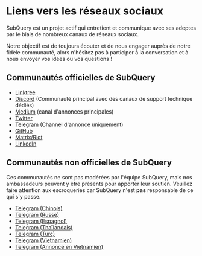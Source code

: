 # Liens vers les réseaux sociaux

SubQuery est un projet actif qui entretient et communique avec ses adeptes par le biais de nombreux canaux de réseaux sociaux.

Notre objectif est de toujours écouter et de nous engager auprès de notre fidèle communauté, alors n'hésitez pas à participer à la conversation et à nous envoyer vos idées ou vos questions !

## Communautés officielles de SubQuery

- [Linktree](https://linktr.ee/subquerynetwork)
- [Discord](https://discord.com/invite/subquery) (Communauté principal avec des canaux de support technique dédiés)
- [Medium](https://subquery.medium.com) (canal d'annonces principales)
- [Twitter](https://twitter.com/subquerynetwork)
- [Telegram](https://t.me/subquerynetwork) (Channel d'annonce uniquement)
- [GitHub](https://github.com/SubQuery/subql)
- [Matrix/Riot](https://matrix.to/#/#subquery:matrix.org)
- [LinkedIn](https://www.linkedin.com/company/subquery)

## Communautés non officielles de SubQuery

Ces communautés ne sont pas modérées par l'équipe SubQuery, mais nos ambassadeurs peuvent y être présents pour apporter leur soutien. Veuillez faire attention aux escroqueries car SubQuery n'est **pas** responsable de ce qui s'y passe.

- [Telegram (Chinois)](https://t.me/subquerychina)
- [Telegram (Russe)](https://t.me/SubQuery_russia)
- [Telegram (Espagnol)](https://t.me/SubQueryES)
- [Telegram (Thaïlandais)](https://t.me/subquerynetworkthai)
- [Telegram (Turc)](https://t.me/subquery_TR)
- [Telegram (Vietnamien)](https://t.me/subqueryvietnam)
- [Telegram (Annonce en Vietnamien)](https://t.me/subqueryannvn)

